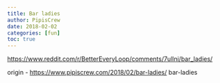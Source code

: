 ```yaml
---
title: Bar ladies
author: PipisCrew
date: 2018-02-02
categories: [fun]
toc: true
---
```


https://www.reddit.com/r/BetterEveryLoop/comments/7ullni/bar_ladies/

origin - https://www.pipiscrew.com/2018/02/bar-ladies/ bar-ladies